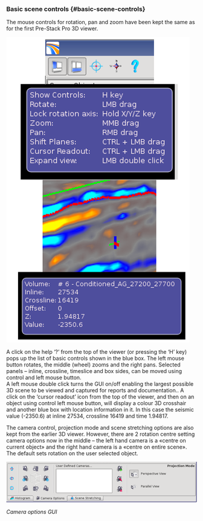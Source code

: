 ### Basic scene controls {#basic-scene-controls}

The mouse controls for rotation, pan and zoom have been kept the same as for the first Pre-Stack Pro 3D viewer.

![](/assets/008_3dviewer.png)

A click on the help ‘?’ from the top of the viewer \(or pressing the ‘H’ key\) pops up the list of basic controls shown in the blue box. The left mouse button rotates, the middle \(wheel\) zooms and the right pans. Selected panels – inline, crossline, timeslice and box sides, can be moved using control and left mouse button.  
 A left mouse double click turns the GUI on/off enabling the largest possible 3D scene to be viewed and captured for reports and documentation.. A click on the ‘cursor readout’ icon from the top of the viewer, and then on an object using control left mouse button, will display a colour 3D crosshair and another blue box with location information in it. In this case the seismic value \(-2350.6\) at inline 27534, crossline 16419 and time 1.94817.

The camera control, projection mode and scene stretching options are also kept from the earlier 3D viewer. However, there are 2 rotation centre setting camera options now in the middle – the left hand camera is a «centre on current object» and the right hand camera is a «centre on entire scene».  The default sets rotation on the user selected object.

![](/assets/009_3dviewer.png)

_Camera options GUI_

